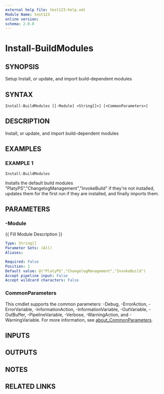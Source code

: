 ```yaml
---
external help file: test123-help.xml
Module Name: test123
online version:
schema: 2.0.0
---
```


# Install-BuildModules

## SYNOPSIS
Setup
Install, or update, and import build-dependent modules

## SYNTAX

```
Install-BuildModules [[-Module] <String[]>] [<CommonParameters>]
```

## DESCRIPTION
Install, or update, and import build-dependent modules

## EXAMPLES

### EXAMPLE 1
```
Install-BuildModules
```

Installs the default build modules "PlatyPS","ChangelogManagement","InvokeBuild" if they're not installed, updates them for the first run if they are installed, and finally imports them.

## PARAMETERS

### -Module
{{ Fill Module Description }}

```yaml
Type: String[]
Parameter Sets: (All)
Aliases:

Required: False
Position: 1
Default value: @("PlatyPS","ChangelogManagement","InvokeBuild")
Accept pipeline input: False
Accept wildcard characters: False
```

### CommonParameters
This cmdlet supports the common parameters: -Debug, -ErrorAction, -ErrorVariable, -InformationAction, -InformationVariable, -OutVariable, -OutBuffer, -PipelineVariable, -Verbose, -WarningAction, and -WarningVariable. For more information, see [about_CommonParameters](http://go.microsoft.com/fwlink/?LinkID=113216).

## INPUTS

## OUTPUTS

## NOTES

## RELATED LINKS
